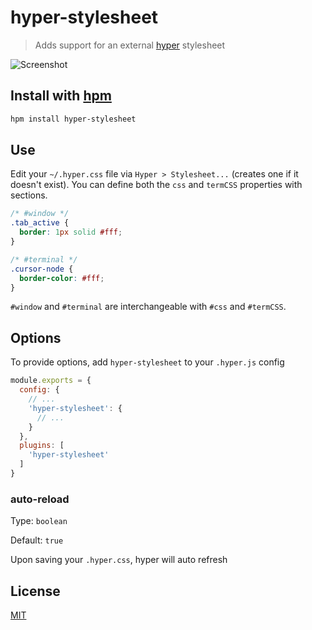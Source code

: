 # hyper-stylesheet

> Adds support for an external [hyper](https://hyper.is) stylesheet

![Screenshot](https://raw.githubusercontent.com/chrisdothtml/hyper-stylesheet/master/img/screenshot.png)

## Install with [hpm](https://github.com/zeit/hpm)

```bash
hpm install hyper-stylesheet
```

## Use

Edit your `~/.hyper.css` file via `Hyper > Stylesheet...` (creates one if it doesn't exist). You can define both the `css` and `termCSS` properties with sections.

```css
/* #window */
.tab_active {
  border: 1px solid #fff;
}

/* #terminal */
.cursor-node {
  border-color: #fff;
}
```

`#window` and `#terminal` are interchangeable with `#css` and `#termCSS`.

## Options

To provide options, add `hyper-stylesheet` to your `.hyper.js` config

```js
module.exports = {
  config: {
    // ...
    'hyper-stylesheet': {
      // ...
    }
  },
  plugins: [
    'hyper-stylesheet'
  ]
}
```

### auto-reload

Type: `boolean`

Default: `true`

Upon saving your `.hyper.css`, hyper will auto refresh

## License

[MIT](LICENSE)

